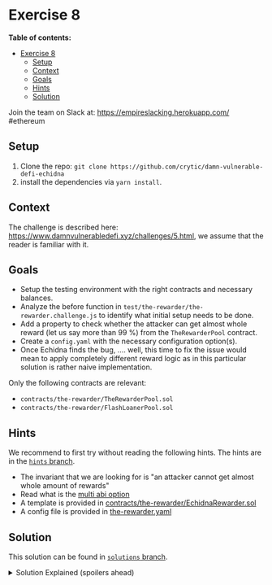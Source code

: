 # Exercise 8

**Table of contents:**

- [Exercise 8](#exercise-8)
  - [Setup](#setup)
  - [Context](#context)
  - [Goals](#goals)
  - [Hints](#hints)
  - [Solution](#solution)

Join the team on Slack at: https://empireslacking.herokuapp.com/ #ethereum

## Setup

1. Clone the repo: `git clone https://github.com/crytic/damn-vulnerable-defi-echidna`
2. install the dependencies via `yarn install`.

## Context

The challenge is described here: https://www.damnvulnerabledefi.xyz/challenges/5.html, we assume that the reader is familiar with it.

## Goals

- Setup the testing environment with the right contracts and necessary balances.
- Analyze the before function in `test/the-rewarder/the-rewarder.challenge.js` to identify what initial setup needs to be done.
- Add a property to check whether the attacker can get almost whole reward (let us say more than 99 %) from the `TheRewarderPool` contract.
- Create a `config.yaml` with the necessary configuration option(s).
- Once Echidna finds the bug, .... well, this time to fix the issue would mean to apply completely different reward logic as in this particular solution is rather naive implementation.

Only the following contracts are relevant:

- `contracts/the-rewarder/TheRewarderPool.sol`
- `contracts/the-rewarder/FlashLoanerPool.sol`

## Hints

We recommend to first try without reading the following hints. The hints are in the [`hints` branch](https://github.com/crytic/damn-vulnerable-defi-echidna/tree/hints).

- The invariant that we are looking for is "an attacker cannot get almost whole amount of rewards"
- Read what is the [multi abi option](https://github.com/crytic/building-secure-contracts/blob/master/program-analysis/echidna/common-testing-approaches.md#external-testing)
- A template is provided in [contracts/the-rewarder/EchidnaRewarder.sol](https://github.com/crytic/damn-vulnerable-defi-echidna/blob/hints/contracts/the-rewarder/EchidnaRewarder.sol)
- A config file is provided in [the-rewarder.yaml](https://github.com/crytic/damn-vulnerable-defi-echidna/blob/solutions/the-rewarder.yaml)

## Solution

This solution can be found in [`solutions` branch](https://github.com/crytic/damn-vulnerable-defi-echidna/blob/solutions/contracts/the-rewarder/EchidnaRewarder.sol).

[ctf]: https://www.damnvulnerabledefi.xyz/

<details>
<summary>Solution Explained (spoilers ahead)</summary>

The goal of the rewarder challenge is to realize that an arbitrary user can call request a flash loan from `FlashLoanerPool` and borrow the whole amount of Damn Valuable Tokens (DVT) available. Then this amount of DVT can deposit into `TheRewarderPool`. By doing this, the user affects total proportion of tokens deposited in the `TheRewarderPool` (and thus gets the most of the percentage of deposited asset in that particular time on his/her side). Furthermore, if the user schedules it in the right time (once the `REWARDS_ROUND_MIN_DURATION` is reached), snapshot of users deposits is taken, the user repay immediately the loan (i.e., in the same transaction) and gets almost whole reward in return.
In fact, this can be done even if the arbitrary user has no DVT.

Echidna reveals this vulnerability by finding the right order of two function, simply calling (1) `TheRewarderPool.deposit()` (with prior approval) and (2) `TheRewarderPool.withdraw()` with the max amount of DVT borrowed in flash loan in both functions mentioned.

See example output below from Echidna:

```bash
$ echidna-test . --contract EchidnaRewarder --config ./the-rewarder.yaml
...

testRewards(): failed!💥
  Call sequence:
    *wait* Time delay: 441523 seconds Block delay: 9454
    setEnableDeposit(true) from: 0x0000000000000000000000000000000000030000
    setEnableWithdrawal(true) from: 0x0000000000000000000000000000000000030000
    flashLoan(39652220640884191256808) from: 0x0000000000000000000000000000000000030000
    testRewards() from: 0x0000000000000000000000000000000000030000

...
```

</details>
